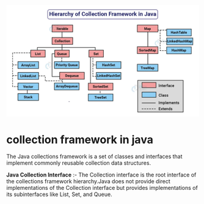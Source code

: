 ![alt text](https://github.com/PrashantMohite1/Java/blob/main/Java_Core_Images/hierarchy-of-collection-framework-in-java.jpg)   


# collection framework in java 

The Java collections framework is a set of classes and interfaces that implement commonly reusable collection data structures.

**Java Collection Interface** :- The Collection interface is the root interface of the collections framework hierarchy.Java does not provide direct implementations of the Collection interface but provides implementations of its subinterfaces like List, Set, and Queue.



